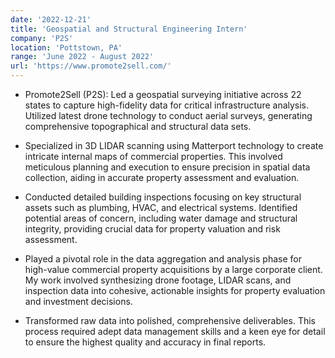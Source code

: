 ```yaml
---
date: '2022-12-21'
title: 'Geospatial and Structural Engineering Intern'
company: 'P2S'
location: 'Pottstown, PA'
range: 'June 2022 - August 2022'
url: 'https://www.promote2sell.com/'
---
```


- Promote2Sell (P2S): Led a geospatial surveying initiative across 22 states to capture high-fidelity data for critical infrastructure analysis. Utilized latest drone technology to conduct aerial surveys, generating comprehensive topographical and structural data sets.

- Specialized in 3D LIDAR scanning using Matterport technology to create intricate internal maps of commercial properties. This involved meticulous planning and execution to ensure precision in spatial data collection, aiding in accurate property assessment and evaluation.
- Conducted detailed building inspections focusing on key structural assets such as plumbing, HVAC, and electrical systems. Identified potential areas of concern, including water damage and structural integrity, providing crucial data for property valuation and risk assessment.
- Played a pivotal role in the data aggregation and analysis phase for high-value commercial property acquisitions by a large corporate client. My work involved synthesizing drone footage, LIDAR scans, and inspection data into cohesive, actionable insights for property evaluation and investment decisions.
- Transformed raw data into polished, comprehensive deliverables. This process required adept data management skills and a keen eye for detail to ensure the highest quality and accuracy in final reports.
